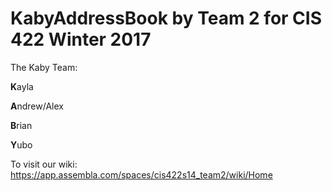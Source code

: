 # KabyAddressBook by Team 2 for CIS 422 Winter 2017

The Kaby Team:

**K**ayla

**A**ndrew/Alex

**B**rian

**Y**ubo


To visit our wiki: https://app.assembla.com/spaces/cis422s14_team2/wiki/Home 
